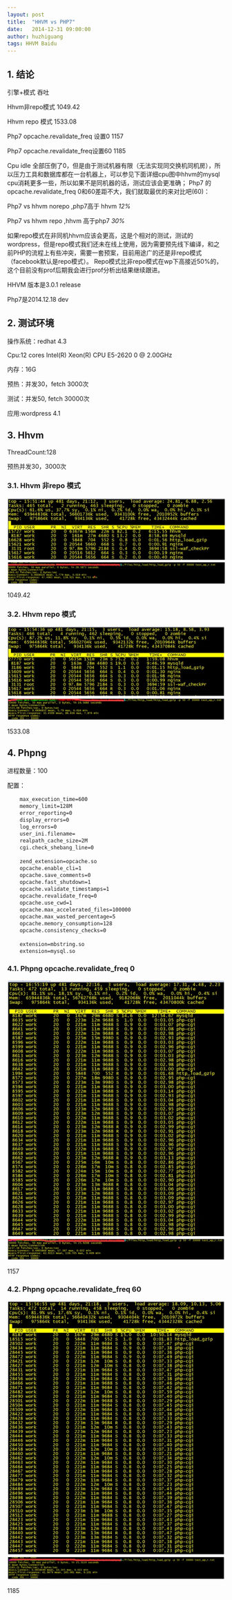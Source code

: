 ```yaml
---
layout: post
title:  "HHVM vs PHP7"
date:   2014-12-31 09:00:00
author: huzhiguang
tags: HHVM Baidu
---
```


## 1.	结论

引擎+模式	吞吐

Hhvm非repo模式	1049.42

Hhvm repo 模式	1533.08

Php7 opcache.revalidate_freq 设置0	1157

Php7 opcache.revalidate_freq设置60	1185

Cpu  idle 全部压倒了0，但是由于测试机器有限（无法实现同交换机同机房），所以压力工具和数据库都在一台机器上，可以参见下面详细cpu图中hhvm的mysql cpu消耗更多一些，所以如果不是同机器的话，测试应该会更准确；
Php7 的opcache.revalidate_freq 0和60差距不大，我们就取最优的来对比吧(60)：

Php7 vs hhvm norepo ,php7高于 hhvm *12%*

Php7 vs hhvm repo ,hhvm 高于php7 *30%*

如果repo模式在非同机hhvm应该会更高，这是个相对的测试，测试的wordpress，但是repo模式我们还未在线上使用，因为需要预先线下编译，和之前PHP的流程上有些冲突，需要一套预案，目前用途广的还是非repo模式（facebook默认是repo模式）。
Repo模式比非repo模式在wp下高接近50%的，这个目前没有prof后期我会进行prof分析出结果继续跟进。

HHVM 版本是3.0.1 release

Php7是2014.12.18 dev

## 2.	测试环境

操作系统：redhat 4.3

Cpu:12 cores  Intel(R) Xeon(R) CPU E5-2620 0 @ 2.00GHz
    
内存：16G

预热：并发30，fetch 3000次

测试：并发50, fetch 30000次

应用:wordpress 4.1

## 3.	Hhvm 

ThreadCount:128

预热并发30，3000次

### 3.1.	Hhvm 非repo 模式
![](/img/phpng_vs_hhvm/hhvm1.jpg)
![](/img/phpng_vs_hhvm/hhvm2.jpg)

1049.42

### 3.2.	Hhvm repo 模式
![](/img/phpng_vs_hhvm/hhvm3.jpg)
![](/img/phpng_vs_hhvm/hhvm4.jpg)

1533.08

## 4.	Phpng

进程数量：100

配置：

		max_execution_time=600
		memory_limit=128M
		error_reporting=0
		display_errors=0
		log_errors=0
		user_ini.filename=
		realpath_cache_size=2M
		cgi.check_shebang_line=0
		
		zend_extension=opcache.so
		opcache.enable_cli=1
		opcache.save_comments=0
		opcache.fast_shutdown=1
		opcache.validate_timestamps=1
		opcache.revalidate_freq=0
		opcache.use_cwd=1
		opcache.max_accelerated_files=100000
		opcache.max_wasted_percentage=5
		opcache.memory_consumption=128
		opcache.consistency_checks=0
		
		extension=mbstring.so
		extension=mysql.so

### 4.1.	Phpng opcache.revalidate_freq 0
![](/img/phpng_vs_hhvm/php1.jpg)
![](/img/phpng_vs_hhvm/php2.jpg)

1157

### 4.2.	Phpng opcache.revalidate_freq 60

![](/img/phpng_vs_hhvm/php3.jpg)
![](/img/phpng_vs_hhvm/php4.jpg)

1185
